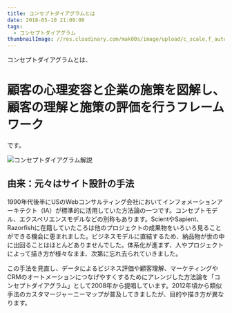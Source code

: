 ```yaml
---
title: コンセプトダイアグラムとは
date: 2018-05-10 21:09:00
tags:
  - コンセプトダイアグラム
thumbnailImage: //res.cloudinary.com/mak00s/image/upload/c_scale,f_auto,h_300,w_300/v1525956817/what-is-concept-diagram-w-text.png
---
```


コンセプトダイアグラムとは、
# 顧客の心理変容と企業の施策を図解し、顧客の理解と施策の評価を行うフレームワーク
です。
<!-- more -->

<img src="//res.cloudinary.com/mak00s/image/upload/f_auto,w_auto:200:963/v1525957335/what-is-concept-diagram.png" alt="コンセプトダイアグラム解説" sizes="100vw" />

## 由来：元々はサイト設計の手法

1990年代後半にUSのWebコンサルティング会社においてインフォメーションアーキテクト（IA）が標準的に活用していた方法論の一つです。コンセプトモデル、エクスペリエンスモデルなどの別称もあります。ScientやSapient、Razorfishに在籍していたころは他のプロジェクトの成果物をいろいろ見ることができる機会に恵まれました。ビジネスモデルに直結するため、納品物が世の中に出回ることはほとんどありませんでした。体系化が進まず、人やプロジェクトによって描き方が様々なまま、次第に忘れ去られていきました。

この手法を見直し、データによるビジネス評価や顧客理解、マーケティングやCRMのオートメーションにつなげやすくするためにアレンジした方法論を「コンセプトダイアグラム」として2008年から提唱しています。2012年頃から類似手法のカスタマージャーニーマップが普及してきましたが、目的や描き方が異なります。
